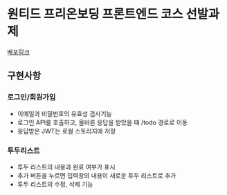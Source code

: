 # 원티드 프리온보딩 프론트엔드 코스 선발과제

[배포링크](https://preonboarding-seungyeon.netlify.app/)


## 구현사항
### 로그인/회원가입
* 이메일과 비밀번호의 유효성 검사기능
* 로그인 API를 호출하고, 올바른 응답을 받았을 때 /todo 경로로 이동
* 응답받은 JWT는 로컬 스토리지에 저장

### 투두리스트
* 투두 리스트의 내용과 완료 여부가 표시
* 추가 버튼을 누르면 입력창의 내용이 새로운 투두 리스트로 추가
* 투두 리스트의 수정, 삭제 기능
